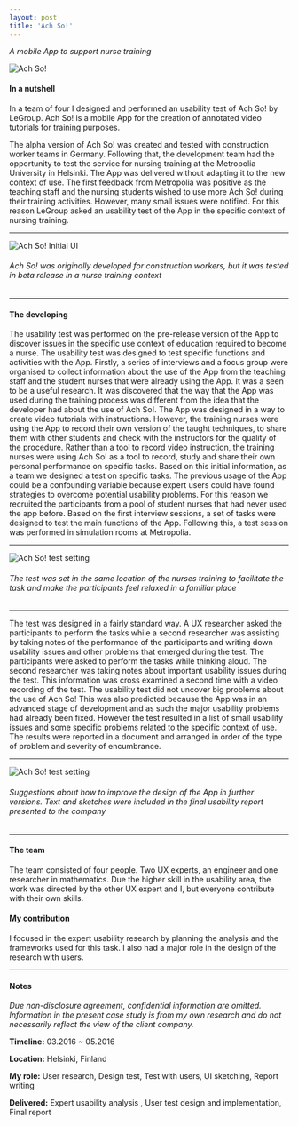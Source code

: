 ```yaml
---
layout: post
title: 'Ach So!'
---
```

*A mobile App to support nurse training*

![Ach So!](https://raw.githubusercontent.com/ecodallaluna/ecodallaluna-portfolio/gh-pages/assets/img/projects/proj-3/achso-intro.jpg)

#### In a nutshell
In a team of four I designed and performed an usability test of Ach So! by LeGroup. Ach So! is a mobile App for the creation of annotated video tutorials for training purposes.

The alpha version of Ach So! was created and tested with construction worker teams in Germany. Following that, the development team had the opportunity to test the service for nursing training at the Metropolia University in Helsinki. The App was delivered without adapting it to the new context of use. The first feedback from Metropolia was positive as the teaching staff and the nursing students wished to use more Ach So! during their training activities. However, many small issues were notified. For this reason LeGroup asked an usability test of the App in the specific context of nursing training.

-----

![Ach So! Initial UI](https://raw.githubusercontent.com/ecodallaluna/ecodallaluna-portfolio/gh-pages/assets/img/projects/proj-3/achso_tested_UI.jpg)
###### Ach So! was originally developed for construction workers, but it was tested in beta release in a nurse training context

-----

#### The developing
The usability test was performed on the pre-release version of the App to discover issues in the specific use context of education required to become a nurse. The usability test was designed to test specific functions and activities with the App. Firstly, a series of interviews and a focus group were organised to collect information about the use of the App from the teaching staff and the student nurses that were already using the App. It was a seen to be a useful research. It was discovered that the way that the App was used during the training process was different from the idea that the developer had about the use of Ach So!. The App was designed in a way to create video tutorials with instructions. However, the training nurses were using the App to record their own version of the taught techniques, to share them with other students and check with the instructors for the quality of the procedure. Rather than a tool to record video instruction, the training nurses were using Ach So! as a tool to record, study and share their own personal performance on specific tasks.
Based on this initial information, as a team we designed a test on specific tasks. The previous usage of the App could be a confounding variable because expert users could have found strategies to overcome potential usability problems. For this reason we recruited the participants from a pool of student nurses that had never used the app before. Based on the first interview sessions, a set of tasks were designed to test the main functions of the App. Following this, a test session was performed in simulation rooms at Metropolia.

-----

![Ach So! test setting](https://raw.githubusercontent.com/ecodallaluna/ecodallaluna-portfolio/gh-pages/assets/img/projects/proj-3/achso_user_test.jpg)
###### The test was set in the same location of the nurses training to facilitate the task and make the participants feel relaxed in a familiar place

-----

The test was designed in a fairly standard way. A UX researcher asked the participants to perform the tasks while a second researcher was assisting by taking notes of the performance of the participants and writing down usability issues and other problems that emerged during the test. The participants were asked to perform the tasks while thinking aloud. The second researcher was taking notes about important usability issues during the test. This information was cross examined a second time with a video recording of the test.
The usability test did not uncover big problems about the use of Ach So! This was also predicted because the App was in an advanced stage of development and as such the major usability problems had already been fixed. However the test resulted in a list of small usability issues and some specific problems related to the specific context of use. The results were reported in a document and arranged in order of the type of problem and severity of encumbrance.

-----

![Ach So! test setting](https://raw.githubusercontent.com/ecodallaluna/ecodallaluna-portfolio/gh-pages/assets/img/projects/proj-3/achso_prototype.jpg)
###### Suggestions about how to improve the design of the App in further versions. Text and sketches were included in the final usability report presented to the company

-----

#### The team
The team consisted of four people. Two UX experts, an engineer and one researcher in mathematics. Due the higher skill in the usability area, the work was directed by the other UX expert and I, but everyone contribute with their own skills.

#### My contribution
I focused in the expert usability research by planning the analysis and the frameworks used for this task. I also had a major role in the design of the research with users.

-----

#### Notes

*Due non-disclosure agreement, confidential information are omitted. Information in the present case study is from my own research and do not necessarily reflect the view of the client company.*

**Timeline:** 03.2016 ~ 05.2016

**Location:**  Helsinki, Finland

**My role:** User research, Design test, Test with users, UI sketching, Report writing

**Delivered:** Expert usability analysis , User test design and implementation, Final report
